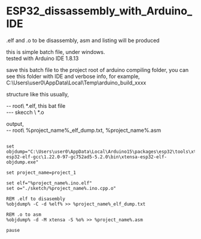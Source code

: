 # ESP32_dissassembly_with_Arduino_IDE
.elf and .o to be disassembly, asm and listing will be produced


this is simple batch file, under windows.  
tested with Arduino IDE 1.8.13  

save this batch file to the project root of arduino compiling folder, you can see this folder with IDE and verbose info, for example,   
C:\Users\user0\AppData\Local\Temp\arduino_build_xxxx  

structure like this usually,  

-- root\ *.elf, this bat file  
   --- skecch \ *.o  

output,  
-- root\ %project_name%_elf_dump.txt, %project_name%.asm  

```

set objdump="C:\Users\user0\AppData\Local\Arduino15\packages\esp32\tools\xtensa-esp32-elf-gcc\1.22.0-97-gc752ad5-5.2.0\bin\xtensa-esp32-elf-objdump.exe"

set project_name=project_1

set elf="%project_name%.ino.elf"
set o="./sketch/%project_name%.ino.cpp.o"

REM .elf to disasembly
%objdump% -C -d %elf% >> %project_name%_elf_dump.txt

REM .o to asm
%objdump% -d -M xtensa -S %o% >> %project_name%.asm

pause

```
